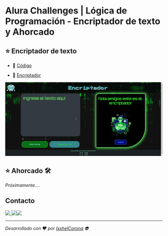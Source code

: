 # Alura Challenges | Lógica de Programación - Encriptador de texto y Ahorcado

## ⭐ Encriptador de texto

* 📂 [Código](https://github.com/IxshelC/Challenges-Oracle-ONE/tree/main/Encriptador)

* 🔗 [Encriptador](https://ixshelc.github.io/Challenges-Oracle-ONE/Encriptador/index.html)


<p align="Center"><img src="Encriptador/Img/Encriptador.gif"> </p>


## ⭐ Ahorcado 🛠️

*Próximamente....*

## Contacto

<a href="https://www.linkedin.com/in/ixshelcorona-ti/"><img src="https://www.vectorlogo.zone/logos/linkedin/linkedin-ar21.svg"> </a><a href="https://www.instagram.com/ixicrown/?next=%2F"><img src="https://www.vectorlogo.zone/logos/instagram/instagram-ar21.svg"></a><a href="https://www.facebook.com/profile.php?id=100081261308881"><img src="https://www.vectorlogo.zone/logos/facebook/facebook-ar21.svg"></a>

<hr>

*Desarrollado con ❤️ por [IxshelCorona](https://github.com/IxshelC) 👽*

